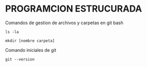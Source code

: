 # PROGRAMCION ESTRUCURADA

Comandos de gestion de archivos y carpetas en git bash

```
ls -la
```

```
mkdir [nombre carpeta]
```

Comando iniciales de git

```
git --version
```


